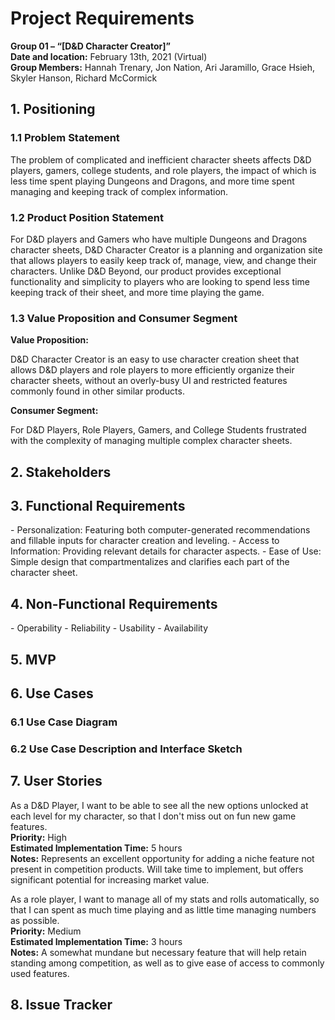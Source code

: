 <h1>Project Requirements</h1>
<p><strong>Group 01 – “[D&D Character Creator]”</strong><br>
<strong>Date and location:</strong> February 13th, 2021 (Virtual)<br>
<strong>Group Members:</strong> Hannah Trenary, Jon Nation, Ari Jaramillo, Grace Hsieh, Skyler Hanson, Richard McCormick</p>

<h2>1. Positioning</h2>
<h3>1.1 Problem Statement</h3>
<p>The problem of complicated and inefficient character sheets affects D&D players,
gamers, college students, and role players, the impact of which is less time
spent playing Dungeons and Dragons, and more time spent managing and keeping
track of complex information.</p>

<h3>1.2 Product Position Statement</h3>
<p>For D&D players and Gamers who have multiple Dungeons and Dragons character
sheets, D&D Character Creator is a planning and organization site that allows
players to easily keep track of, manage, view, and change their characters.
Unlike D&D Beyond, our product provides exceptional functionality and simplicity
to players who are looking to spend less time keeping track of their sheet,
and more time playing the game.</p>

<h3>1.3 Value Proposition and Consumer Segment</h3>
<strong>Value Proposition:</strong>
<p>D&D Character Creator is an easy to use character creation sheet that allows
D&D players and role players to more efficiently organize their character sheets,
without an overly-busy UI and restricted features commonly found in other
similar products.</p>

<strong>Consumer Segment:</strong>
<p>For D&D Players, Role Players, Gamers, and College Students frustrated with
the complexity of managing multiple complex character sheets.</p>

<h2>2. Stakeholders</h2>

<h2>3. Functional Requirements</h2>
  -  Personalization: Featuring both computer-generated recommendations and
fillable inputs for character creation and leveling.
  - Access to Information: Providing relevant details for character aspects.
  -  Ease of Use: Simple design that compartmentalizes and clarifies each part
of the character sheet.

<h2>4. Non-Functional Requirements</h2>
  -  Operability
  -  Reliability
  - Usability
  - Availability

<h2>5. MVP</h2>

<h2>6. Use Cases</h2>
<h3>6.1 Use Case Diagram</h3>

<h3>6.2 Use Case Description and Interface Sketch</h3>

<h2>7. User Stories</h2>
<p>As a D&D Player, I want to be able to see all the new options unlocked at
each level for my character, so that I don't miss out on fun new game
features.<br>
<strong>Priority:</strong> High<br>
<strong>Estimated Implementation Time:</strong> 5 hours<br>
<strong>Notes:</strong> Represents an excellent opportunity for adding a niche
feature not present in competition products. Will take time to implement,
but offers significant potential for increasing market value.</p>

<p>As a role player, I want to manage all of my stats and rolls automatically,
so that I can spent as much time playing and as little time managing numbers
as possible.<br>
<strong>Priority:</strong> Medium<br>
<strong>Estimated Implementation Time:</strong> 3 hours<br>
<strong>Notes:</strong> A somewhat mundane but necessary feature that will help
retain standing among competition, as well as to give ease of access to commonly
used features.</p>

<h2>8. Issue Tracker</h2>
